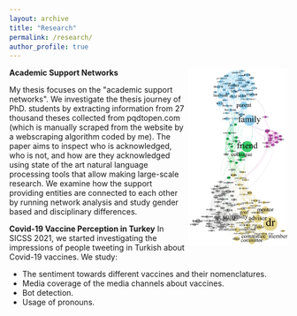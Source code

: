 ```yaml
---
layout: archive
title: "Research"
permalink: /research/
author_profile: true
---
```


**Academic Support Networks**
<img style="float: right;" src="/images/academic_network.png" alt="Academic Network" width="180"/>

My thesis focuses on the "academic support networks". We investigate the thesis journey of PhD. students by extracting information from 27 thousand theses collected from pqdtopen.com (which is manually scraped from the website by a webscraping algorithm coded by me). The paper aims to inspect who is acknowledged, who is not, and how are they acknowledged using state of the art natural language processing tools that allow making large-scale research. We examine how the support providing entities are connected to each other by running network analysis and study gender based and disciplinary differences.


**Covid-19 Vaccine Perception in Turkey**
In SICSS 2021, we started investigating the impressions of people tweeting in Turkish about Covid-19 vaccines. We study:
  - The sentiment towards different vaccines and their nomenclatures.
  - Media coverage of the media channels about vaccines.
  - Bot detection.
  - Usage of pronouns.
